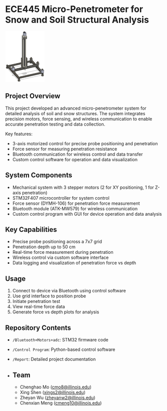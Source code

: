 

# ECE445 Micro-Penetrometer for Snow and Soil Structural Analysis


<img src="Report/design.png" alt="Micro-Penetrometer Design" width="25%">


## Project Overview

This project developed an advanced micro-penetrometer system for detailed analysis of soil and snow structures. The system integrates precision motors, force sensing, and wireless communication to enable accurate penetration testing and data collection.

Key features:
- 3-axis motorized control for precise probe positioning and penetration 
- Force sensor for measuring penetration resistance
- Bluetooth communication for wireless control and data transfer
- Custom control software for operation and data visualization

## System Components

- Mechanical system with 3 stepper motors (2 for XY positioning, 1 for Z-axis penetration)
- STM32F407 microcontroller for system control
- Force sensor (DYMH-106) for penetration force measurement
- Bluetooth module (ATK-MW579) for wireless communication
- Custom control program with GUI for device operation and data analysis

## Key Capabilities 

- Precise probe positioning across a 7x7 grid
- Penetration depth up to 50 cm 
- Real-time force measurement during penetration
- Wireless control via custom software interface
- Data logging and visualization of penetration force vs depth

## Usage

1. Connect to device via Bluetooth using control software
2. Use grid interface to position probe 
3. Initiate penetration test
4. View real-time force data
5. Generate force vs depth plots for analysis

## Repository Contents

- `/Bluetooth+Motors+adc`: STM32 firmware code
- `/Control Program`: Python-based control software  
- `/Report`: Detailed project documentation

- ## Team

  - Chenghao Mo ([cmo8@illinois.edu](mailto:cmo8@illinois.edu))
  - Xing Shen ([xings2@illinois.edu](mailto:xings2@illinois.edu))
  - Zheyan Wu ([zheyanw2@illinois.edu](mailto:zheyanw2@illinois.edu))
  - Chenxian Meng ([cmeng10@illinois.edu](mailto:cmeng10@illinois.edu))
